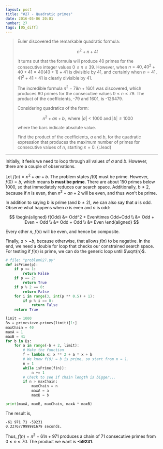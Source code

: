 ```yaml
---
layout: post
title: "#27 - Quadratic primes"
date: 2016-05-06 20:01
number: 27
tags: [05_diff]
---
```

> Euler discovered the remarkable quadratic formula:
> 
> $$
> n^2+n+41
> $$
> 
> It turns out that the formula will produce 40 primes for the consecutive integer values $0\leq n\leq 39$. However, when $n = 40, 40^2+40+41=40(40+1)+41$ is divisible by 41, and certainly when $n=41,41^2+41+41$ is clearly divisible by 41.
> 
> The incredible formula $n^2-79n+1601$ was discovered, which produces 80 primes for the consecutive values $0\leq n\leq 79$. The product of the coefficients, -79 and 1601, is -126479.
> 
> Considering quadratics of the form:
> 
> $$
> n^2+an+b,\text{ where } |a|<1000\text{ and } |b|\leq 1000
> $$
> 
> where the bars indicate absolute value.
> 
> Find the product of the coefficients, $a$ and $b$, for the quadratic expression that produces the maximum number of primes for consecutive values of $n$, starting $n=0$.
{:.lead}
* * *

Initially, it feels we need to loop through all values of $a$ and $b$. However, there are a couple of observations.

Let $f(n) = n^2+an+b$. The problem states $f(0)$ must be prime. However, $f(0) = b$, which means $\mathbf{b}$ **must be prime**. There are about 150 primes below 1000, so that immediately reduces our search space. Additionally, $b\neq 2$, because if $n$ is even, then $n^2+an + 2$ will be even, and thus won't be prime.

In addition to saying $b$ is prime (and $b\neq 2$), we can also say that $a$ is odd. Observe what happens when $a$ is even and $n$ is odd:

$$
\begin{aligned}
f(Odd) &= Odd^2 + Even\times Odd+Odd \\
&= Odd + Even + Odd
\\ &=
Odd + Odd \\
&= Even
\end{aligned}
$$

Every other $n$, $f(n)$ will be even, and hence be composite. 

Finally, $a > -b$, because otherwise, that allows $f(n)$ to be negative. In the end, we need a double for loop that checks our constrained search space. For testing if $f(n)$ is prime, we can do the generic loop until $\sqrt{n}$.
```python
# file: "problem027.py"
def isPrime(p):
    if p <= 1:
        return False
    if p == 2:
        return True
    if p % 2 == 0:
        return False
    for i in range(3, int(p ** 0.5) + 1):
        if p % i == 0:
            return False
    return True

limit = 1000
Bs = primesieve.primes(limit)[1:]
maxChain = 40
maxA = 1
maxB = 41
for b in Bs:
    for a in range(-b + 2, limit):
        # Make the function
        f = lambda x: x ** 2 + a * x + b
        # We know f(0) = b is prime, so start from n = 1.
        n = 1
        while isPrime(f(n)):
            n += 1
        # Check to see if chain length is bigger...
        if n > maxChain:
            maxChain = n
            maxA = a
            maxB = b

print(maxA, maxB, maxChain, maxA * maxB)
```
The result is,
```
-61 971 71 -59231
0.337677999981679 seconds.
```
Thus, $f(n) = n^2 - 61n + 971$ produces a chain of 71 consecutive primes from $0\leq n\leq 70$. The product we want is **-59231**.